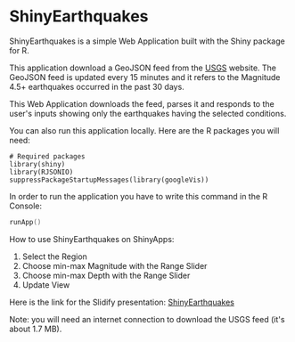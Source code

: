 ShinyEarthquakes
====================

ShinyEarthquakes is a simple Web Application built with the  Shiny package for R.

This application download a GeoJSON feed from the [USGS](http://earthquake.usgs.gov/earthquakes/feed/v1.0/geojson.php) website. The GeoJSON feed is updated every 15 minutes and it refers to the Magnitude 4.5+ earthquakes occurred in the past 30 days.

This Web Application downloads the feed, parses it and responds to the user's inputs showing only the earthquakes having the selected conditions.

You can also run this application locally. Here are the R packages you will need:

```{r}
# Required packages
library(shiny)
library(RJSONIO)
suppressPackageStartupMessages(library(googleVis))
```
In order to run the application you have to write this command in the R Console:

```S
runApp()
```

How to use ShinyEarthquakes on ShinyApps:

1. Select the Region
2. Choose min-max Magnitude with the Range Slider
3. Choose min-max Depth with the Range Slider
4. Update View


Here is the link for the Slidify presentation: [ShinyEarthquakes](http://jackaljack.github.io/ShinyEarthquakes)

Note: you will need an internet connection to download the USGS feed (it's about 1.7 MB).
